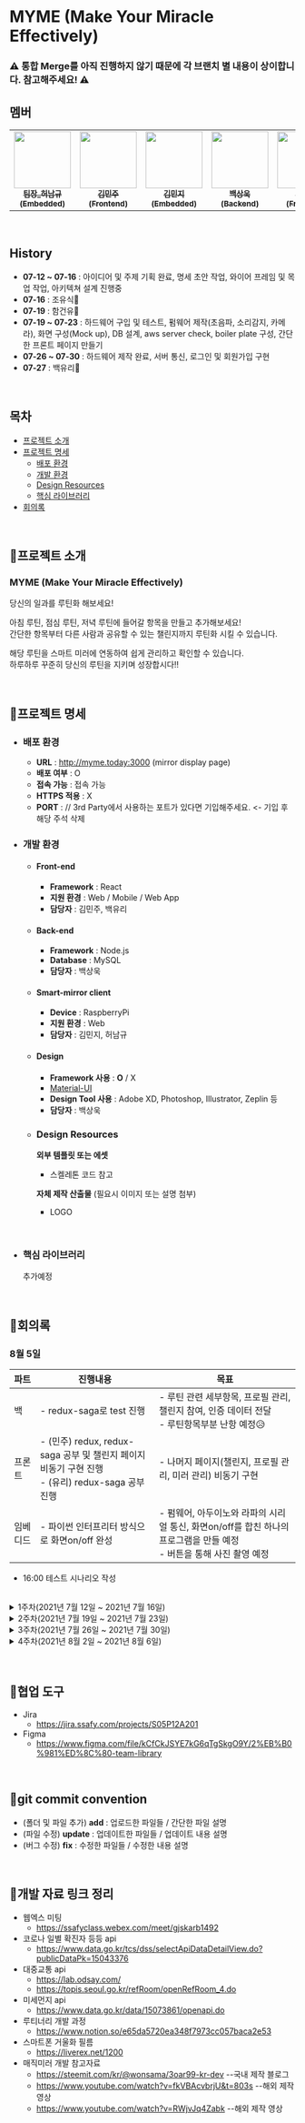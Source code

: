 # MYME (Make Your Miracle Effectively)

### ⚠️ 통합 Merge를 아직 진행하지 않기 때문에 각 브랜치 별 내용이 상이합니다. 참고해주세요! ⚠️

## 멤버

<table>
  <tr>
  <td align="center"><a href="https://lab.ssafy.com/gjskarb1492"><img src="https://secure.gravatar.com/avatar/a4c9fdf08da5e60991b7500f8d1eb3fd?s=800&d=identicon" width="100px;" alt=""/><br /><sub><b>팀장_허남규(Embedded)</b></sub></a><br /></td>
    <td align="center"><a href="https://lab.ssafy.com/minjoo0112"><img src="https://secure.gravatar.com/avatar/9bdc67a1ff49729909fada0f0f14a994?s=800&d=identicon" width="100px;" alt=""/><br /><sub><b>김민주(Frontend)</b></sub></a><br /></td>
  <td align="center"><a href="https://lab.ssafy.com/kimminji0527"><img src="https://secure.gravatar.com/avatar/412622f7088aed79d62bc18920419398?s=800&d=identicon" width="100px;" alt=""/><br /><sub><b>김민지(Embedded)</b></sub></a><br /></td>
   <td align="center"><a href="https://lab.ssafy.com/oogab"><img src="https://secure.gravatar.com/avatar/6e15cc29042fae604985a713eaab73d4?s=800&d=identicon" width="100px;" alt=""/><br /><sub><b>백상욱(Backend)</b></sub></a><br /></td>
    <td align="center"><a href="https://lab.ssafy.com/chsem145"><img src="https://secure.gravatar.com/avatar/1ab28e30db5ab260293838db47df9ce7?s=800&d=identicon" width="100px;" alt=""/><br /><sub><b>백유리(Frontend)</b></sub></a><br /></td>
  </tr>
</table>

<br/>

## History

- **07-12 ~ 07-16** : 아이디어 및 주제 기획 완료, 명세 초안 작업, 와이어 프레임 및 목업 작업, 아키텍쳐 설계 진행중
- **07-16** : 조유식🎉
- **07-19** : 함건유🎉
- **07-19 ~ 07-23** : 하드웨어 구입 및 테스트, 펌웨어 제작(초음파, 소리감지, 카메라), 화면 구성(Mock up), DB 설계, aws server check, boiler plate 구성, 간단한 프론트 페이지 만들기
- **07-26 ~ 07-30** : 하드웨어 제작 완료, 서버 통신, 로그인 및 회원가입 구현
- **07-27** : 백유리🙌

<br/>

## 목차

- [프로젝트 소개](#프로젝트-소개)
- [프로젝트 명세](#프로젝트-명세)
  - [배포 환경](#배포-환경)
  - [개발 환경](#개발-환경)
  - [Design Resources](#design-resources)
  - [핵심 라이브러리](#핵심-라이브러리)
- [회의록](#회의록)

<br/>

## 📌프로젝트 소개

### **MYME** (Make Your Miracle Effectively)

당신의 일과를 루틴화 해보세요!

아침 루틴, 점심 루틴, 저녁 루틴에 들어갈 항목을 만들고 추가해보세요! <br/>
간단한 항목부터 다른 사람과 공유할 수 있는 챌린지까지 루틴화 시킬 수 있습니다.<br/>

해당 루틴을 스마트 미러에 연동하여 쉽게 관리하고 확인할 수 있습니다.<br/>
하루하루 꾸준히 당신의 루틴을 지키며 성장합시다!!

<br>

## 📌프로젝트 명세

- ### 배포 환경

  - **URL** : http://myme.today:3000 (mirror display page)
  - **배포 여부** : O
  - **접속 가능** : 접속 가능
  - **HTTPS 적용** : X
  - **PORT** : // 3rd Party에서 사용하는 포트가 있다면 기입해주세요. <- 기입 후 해당 주석 삭제
    <br>

- ### 개발 환경

  - #### Front-end

    - **Framework** : React
    - **지원 환경** : Web / Mobile / Web App
    - **담당자** : 김민주, 백유리

  - #### Back-end

    - **Framework** : Node.js
    - **Database** : MySQL
    - **담당자** : 백상욱

  - #### Smart-mirror client

    - **Device** : RaspberryPi
    - **지원 환경** : Web
    - **담당자** : 김민지, 허남규

  - #### Design

    - **Framework 사용** : **O** / X
    - [Material-UI](https://material-ui.com/)
    - **Design Tool 사용** : Adobe XD, Photoshop, Illustrator, Zeplin 등
    - **담당자** : 백상욱

  - ### Design Resources

    **외부 템플릿 또는 에셋**

    - 스켈레톤 코드 참고

    **자체 제작 산출물** (필요시 이미지 또는 설명 첨부)

    - LOGO

<br>

- ### 핵심 라이브러리
  추가예정

<br/>

## 📌회의록

### 8월 5일

| 파트     | 진행내용                                                                                              | 목표                                                                                                                      |
| -------- | ----------------------------------------------------------------------------------------------------- | ------------------------------------------------------------------------------------------------------------------------- |
| 백       | - redux-saga로 test 진행                                                                              | - 루틴 관련 세부항목, 프로필 관리, 챌린지 참여, 인증 데이터 전달 <br/> - 루틴항목부분 난항 예정😥                         |
| 프론트   | - (민주) redux, redux-saga 공부 및 챌린지 페이지 비동기 구현 진행 <br/> - (유리) redux-saga 공부 진행 | - 나머지 페이지(챌린지, 프로필 관리, 미러 관리) 비동기 구현                                                               |
| 임베디드 | - 파이썬 인터프리터 방식으로 화면on/off 완성                                                          | - 펌웨어, 아두이노와 라파의 시리얼 통신, 화면on/off를 합친 하나의 프로그램을 만들 예정 <br/> - 버튼을 통해 사진 촬영 예정 |

- 16:00 테스트 시나리오 작성

<br/>
<details>
    <summary>1주차(2021년 7월 12일 ~ 2021년 7월 16일)</summary>

### 7월 12일

- **스마트 미러**로 진행

| 항목     | 내용                                                                                                 |
| -------- | ---------------------------------------------------------------------------------------------------- |
| 부제     | 미라클 위크                                                                                          |
| 형태     | 스마트 미러, 기능이 들어간 웹                                                                        |
| 타깃     | 개인, 특정한 팀                                                                                      |
| 주기능   | 미리 계획(일주일)=> 일주일 생활 기록=> 달성률확인                                                    |
| 보조기능 | - 추천(가이드), 기능을 모듈화 하고 조합( ex:열정 품은 타이머 )<br/> - 온습도 센서, 스피커(음악 재생) |

- 팀미팅 시간: **화요일, 목요일 10:30am**
- 스켈레톤 프로젝트 금요일까지
- 요구사항 명세사항 진행
- 팀원 각자 git과 jira에 과제 올리기

<br/>
<br/>

### 7월 13일

📢 **팀미팅** 내용
| who | 의견 |
| ------------- | ----------------------------------------------------------------------------------------------------------------------------------------------------------------------------------------------------------- |
| 컨설턴트님 | - (상욱)Q.하드웨어 쪽의 기능이 많아야 하는가? <br/> - A. 그렇진 않다, IOT가 디스플레이만 되어도 괜찮다. <br/> - 미라클 모닝은 이 제품을 산다면 그 기능을 쓰도록 강요하진 않도록 <br/> - 거울에 집중해서 개발 요망 |
| 이주상 코치님 | - 타겟을 확실히 잡고 무엇을 깊이 팔지에 대해 고민해라. <br/> - 어떤 타겟에게 어떤 서비스를 제공할건지 확실히 정해라. <br/> - 타겟은 웹으로 가면서도 거울을 생각해도 된다. |
| 신채원 코치님 | - 플래너의 핀트를 보다 명확히 하자. <br/> - 기본 기능을 확실히 하고 미라클모닝 같은 기능을 추가해라. |

- 거울을 어디에 놓을지에 대해 명확히 생각하자
- 일단 아이디어는 ok.

<br/>
<br/>

### 7월 14일

| 항목     | 내용                                                                                                                                                                              |
| -------- | --------------------------------------------------------------------------------------------------------------------------------------------------------------------------------- |
| 부제     | 미라클 위크                                                                                                                                                                       |
| 형태     | 스마트 미러, 플래너 기능이 들어간 매우 이쁜 웹                                                                                                                                    |
| 타깃     | 개인                                                                                                                                                                              |
| 주기능   | 날씨(미세먼지 강수확률), 시계, 1인 확진자 수, todo list, 교통정보(대중교통이나 네비게이션 기준 몇분 걸리나), <br/> 음악재생(유튜브 등), 주식, 가스밸브 확인, 식사 추천, 복장 추천 |
| 보조기능 | 미라클 모닝, 음성인식,스피커(음악 재생), 근접센서를 통한 aod, 아두이노 가스밸브                                                                                                   |

<br/>

📢 **팀미팅** 내용

| who           | 의견                                                                                                                                                                                              |
| ------------- | ------------------------------------------------------------------------------------------------------------------------------------------------------------------------------------------------- |
| 컨설턴트님    | - 명세서 틀 만들기 <br/> - 설명을 할 때 ~가 있고 ~가 있고 등등을 말하면 어정쩡함 => 정확히 무엇이다. 라고 말할 수 있어야 함<br/> - 구글 스마트 미러 검색, 참고해보기                              |
| 이주상 코치님 | - 깃이랑 지라 생성 해야함 <br/> - 지금 사람들이 자신이 어떻게 습관화 하는가에 대해서 관심이 많다. <br/> - 타겟을 확 찝어서 하는것도 좋다. <br/> - 설득이 중요. 지금 있는 시장을 근거로 설득해보길 |

<br/>

건유 - 미라클 모닝은 계획-진행-추천-습관개선-챌린지기능(공유가 핵심)
아이템을 추상화, 이미지화 하여 로고나 아이템명을 정하자 - 이것은 아이템에 대해 한마디로 설명하는 효과를 가져올수 있다.

모니터 - 액자 세로형이 좋다.

<br/>
<br/>

### 7월 15일

- **MYME**(Make Your Miracle Effectively)

📢 **팀미팅** 내용

| who           | 의견                                                                                                                                                                                                                                                                                                                                                                                                                                                |
| ------------- | --------------------------------------------------------------------------------------------------------------------------------------------------------------------------------------------------------------------------------------------------------------------------------------------------------------------------------------------------------------------------------------------------------------------------------------------------- |
| 컨설턴트님    | - 챌린지 기능은 공유가 좋다 <br/> - 웹용 서버와 IOT 관리 서버 두 개 있다. <br/> - 한 개의 웹페이지와 스마트 미러 이 둘의 인터페이스 생각해봐야한다. <br/> - 챌린지가 돌아가는 aws가 있고 db에서는 회원정보 챌린지 정보 커뮤니티, 챌린지는 웹에 등록<br/> - 날씨같은 기능은 어디서 관리? <br/> - 이 정보들이 어디에 있는가 <br/> - **두 개의 서버, 두 개의 db 존재** <br/> 이들이 어떤 데이터를 저장할 것이고 서로 어떻게 데이터 주고 받을건지 생각. |
| 이주상 코치님 | - 루티너리 어플 참고해보라. <br/> - 사람이 습관을 개선하는데 루틴이 중요                                                                                                                                                                                                                                                                                                                                                                            |

<br/>

### 7월 16일

sub-pjt1 발표, 평가 진행

<br/>

</details>

<details>
    <summary>2주차(2021년 7월 19일 ~ 2021년 7월 23일)</summary>

### 7월 19일

- 임베디드 : 허남규, 김민지<br/>
- frontend : 김민주<br/>
- backend : 백상욱<br/>
  <br/>

### 7월 20일

| 파트     | 진행내용                                                                                                | 목표                                    |
| -------- | ------------------------------------------------------------------------------------------------------- | --------------------------------------- |
| 백       | - 오늘부터 개발 시작 <br/> - 유저관련 api 만들예정 <br/> - 이게 빨리 끝나면 추후에 챌린지를 만들것이다. | 회원가입, 로그인 스프린트 작성(~토요일) |
| 프론트   | - 리엑트 공부 진행                                                                                      | - 주말까지 회원가입, 로그인 폼 구현     |
| 임베디드 | - 리눅스 환경 조성 <br/> - 하드웨어 설계 및 구매                                                        |                                         |

<br/>

📢 **팀미팅** 내용

상욱님 DB설계에 대한 질문

| who        | 의견                                                                                                                                                                                                                                                                                 |
| ---------- | ------------------------------------------------------------------------------------------------------------------------------------------------------------------------------------------------------------------------------------------------------------------------------------ |
| 컨설턴트님 | - 챌린지와 해빗의 차이는 무엇인가?<br/> - 이 차이에 대해 좀 더 깊게 생각할 것 <br/> - 받아오는 챌린지 DB가 없다<br/> - 미러를 버튼으로 동작시키는건 좀 아닌것같다! <br/> - 현재 DB는 유저 중심이고 더 큰 내용이 들어가야 한다(ex. 전체 챌린지, 전체 루틴) <br/> - 화면 정확하게 뽑자 |

<br/>

- 터치 1순위, 리모컨 차선
- 터치 플레임 가능!! 터치 플레임 구매, 플레임 틀 자체 주문제작 650, 400

<br/>
<br/>

### 7월 21일

| 파트     | 진행내용                                                                              |
| -------- | ------------------------------------------------------------------------------------- |
| 백       | - 설계 더 진행해야할 것 같다. <br/> - DB설계는 좀 더 보완한 후 컨설턴트님께 질문 예정 |
| 프론트   | - 백과 동일                                                                           |
| 임베디드 | - 펌웨어 쪽, 카메라 촬영, 가상 키보드 설치, 대기화면 설정                             |

<br/>
<br/>

### 7월 22일

| 파트     | 진행내용                                                                                             | 목표                                          |
| -------- | ---------------------------------------------------------------------------------------------------- | --------------------------------------------- |
| 백       | - DB설계, 로고제작, 비즈니스 로직                                                                    | - 독창성을 가져오는 기능 개발                 |
| 프론트   | - 화면 구성 거의 구성 완료<br/> - 리엑트 공부 진행                                                   | - 이번주 안에 회원가입, 로그인 구현           |
| 임베디드 | - 리눅스, 가상 키보드 설치, 초음파 센서를 통해 위치 인식, <br/> 고감도 소리 감지 센서 생각 외로 별로 | - 주말까지 터치센서를 제외한 플레임 완성 예정 |

- 추가사항
  - DB설계가 미흡한 것 같은데 잘 모르겠음.
  - 습관과 챌린지는 따로 구분하였음
    - 습관은 체크박스를 통해서, 챌린지는 인증하기 버튼을 통해서 체크 가능
    - 챌린지에 프로그래스 바 넣어서 진행률 확인
  - 거울에 카메라를 달자 -> 인증을 하는데 필요
  - 화면 잠그는 기능은 펌웨어와 터치 둘 다 넣어보기

<br/>

📢 **팀미팅** 내용

| who           | 의견                                                                                                                                                                                                                                                                                                                                                                                   |
| ------------- | -------------------------------------------------------------------------------------------------------------------------------------------------------------------------------------------------------------------------------------------------------------------------------------------------------------------------------------------------------------------------------------- |
| 컨설턴트님    | - 화면 잠그는 기능은 펌웨어와 터치 둘 다 넣어보세요<br/> - 챌린지에 커뮤니티 기능은 어떨까요? 이것만 해도 충분하긴 합니다<br/> - 메인 DB, 스마트 미러 DB 두개 필요하다. <br/> - 각 파트별로 책임을 가지고 깊게 해야한다. <br/> - 기능의 볼륨이 크기때문에 하나만 잡지 말고 안되면 돌리고 어려우면 빼라 <br/> - 컨벤션 맞추는 것도 생각해야 한다. <br/> - IoT장비에 대해서도 생각해야함 |
| 이주상 코치님 | - JIRA\_스프린트는 1주일 같은 개념이라 목적이 들어가면 꼬인다. <br/> - 스프린트 수정하면 될 것 같습니다. <br/> - 스토리 포인트에 대략 몇 시간 정도 예상될지 적으면 좋을 것 같다. <br/> - 민주님 프론트 혼자 진행하시면 디자인 어떻게 하실건가요? <br/> - 핵심기능 먼저 구현하고 나중에 쉬운 기능 하는거 추천.                                                                          |

<br/>
<br/>

### 7월 23일

| 파트     | 진행내용                                                                                                                                                    | 목표                                                          |
| -------- | ----------------------------------------------------------------------------------------------------------------------------------------------------------- | ------------------------------------------------------------- |
| 백       | - api보다는 AWS 서버 올리고 DB 제작 <br/> - 모바 엑스텀으로 접속 되는지 확인 <br/> - 연동법에 대한 공부 진행                                                | - 간단한 api 제작(회원가입, 로그인)                           |
| 프론트   | - 리엑트 공부 진행(강의 완강 예정) <br/> - 컴포넌트 설계(수정)                                                                                              | - 기능명세 작성                                               |
| 임베디드 | - 플레임 제작 브리핑 <br/> - 키보드 cli에서 동작 성공 <br/> - 라즈베리파이 카메라 모듈이 한계가 있어서 웹캠으로 사진 촬영<br/> => .jpg 파일로 저장되도록 함 | - 라즈베리파이 세로모드로 변경 <br/> - 디바이스 드라이버 공부 |

<br/>

</details>

<details>
    <summary>3주차(2021년 7월 26일 ~ 2021년 7월 30일)</summary>

### 7월 26일

| 파트     | 진행내용                                                                                                              | 목표                                             |
| -------- | --------------------------------------------------------------------------------------------------------------------- | ------------------------------------------------ |
| 백       | - 주말동안 api연결 실패<br/> - 개인 공부 진행                                                                         | - 서버 연결 완료 <br/> - 프론트랑 통신 진행      |
| 프론트   | - react 컴포넌트 설계 완료<br/> - 로그인 진행 중(스켈레톤 코드 기반)                                                  | - react 공부와 개발 병행<br/> - 백이랑 통신 진행 |
| 임베디드 | - 디바이스 드라이버 위주 공부 진행<br/> - 아두이노와 라즈베리파이 통신해서 아두이노 값을 라파에서 확인할 수 있도록 함 | - 하드웨어 제작 완성                             |

- 추가사항
  - 지라에 스프린트 새로 올려야 함!
  - 금요일 발표
    - 스마트 미러에 화면이 나와야할 것 같다.
    - 간단한 화면(레이아웃 정도라도) 보여주기. 명세 발표 예정.
    - 목요일 오전까지 진행된 내용 발표.

<br/>
<br/>

### 7월 27일

| 파트     | 진행내용                                                     | 목표               |
| -------- | ------------------------------------------------------------ | ------------------ |
| 백       | - 서버 통신 완료(간단한 로그인 구현) <br/>                   | 프론트랑 통신 진행 |
| 프론트   | - 컴포넌트 수정 중<br/> - 로그인, 회원가입 폼 구성 완료<br/> | 백이랑 통신 진행   |
| 임베디드 | - 플레임 제작 문제 발생하여 주문제작 진행                    | 하드웨어 제작      |

- 추가사항 : **유리님** 오신 날

<br/>
<br/>

### 7월 28일

| 파트         | 진행내용                                                                             | 목표                                                           |
| ------------ | ------------------------------------------------------------------------------------ | -------------------------------------------------------------- |
| 백           | - 모바비 설치 완료 <br/> - ec2 4개 생성<br/> - 서버 생성                             | - 피그마, 명세 작업 완료 예정<br/> - 로그인 기능 완료시키기!!! |
| 프론트(민주) | - 로그인, 회원가입, 루틴 페이지 기능 명세 작성완료<br/> - 컴포넌트 설계 수정 중<br/> | 메인 기능 페이지 먼저 개발 진행(챌린지 관련)                   |
| 프론트(유리) | - react 공부<br/> - 로그인, 회원가입 폼 구성 완료<br/>                               | 개발 진행 도전!                                                |
| 임베디드     | - 하드웨어 개발 완료<br/> - 센서 구매 예정                                           | 펌웨어 개발 먼저 진행                                          |

- 추가사항
  - 라즈베리파이 키고 **키오스크 모드** 확인해보기!
  - 금요일 발표때 하드웨어를 통해 간단한 화면 보여줄 예정. 목요일 점심까지 발표 준비
    <br/>
    <br/>

### 7월 29일

| 파트           | 진행내용                                                    | 목표                                |
| -------------- | ----------------------------------------------------------- | ----------------------------------- |
| 백             | - 회원가입, 로그인 완료<br/> - 명세 오늘 오후까지 완료 예정 | - 유저와 챌린지 API 개발            |
| 프론트(민주)   | - 발표용 미러 화면 구현<br/> - 챌린지 관련 UI 구현 시작     | - 챌린지 관련 UI 제작               |
| 프론트(유리)   | - 루틴 설정 페이지 UI 80% 진행                              | - 루틴 설정 페이지 UI 마무리<br/> - |
| 임베디드(남규) | - 하드웨어 동작 점검                                        | - 오후에 발표 자료 만들 예정        |
| 임베디드(민지) | - 센서 테스트                                               | - 웹 명세서 작성 예정               |

<br/>

📢 **팀미팅** 내용

| who           | 의견                                                                                                                                                                                                          |
| ------------- | ------------------------------------------------------------------------------------------------------------------------------------------------------------------------------------------------------------- |
| 컨설턴트님    | - (상욱)Q. ec2에 화면을 올리며 진행 중인데 올릴 때 타임아웃 발생합니다<br/> - A. back의 문제인지 front의 문제인지 모르기 때문에 깡통 프로젝트를 만들어서 올려봐라. <br/><br/> - 발표는 '잘하는' 사람이 하세요 |
| 신채원 코치님 | - IOT팀은 발표할 때 직접 시연을 하기 때문에 시뮬레이션을 많이 해보고 연습해보는것 추천                                                                                                                        |

<br/>
<br/>

### 7월 30일

**SUB-PJT2 발표**
| 파트 | 진행내용 |
| -------- | ---------------------------------------------------------------------------------------------------- |
| 전체 | - 깃, 지라 정리 |
| 발표자(남규) | - 발표 시뮬레이션<br/> - 하드웨어 점검 |

<br/>

</details>

<details>
    <summary>4주차(2021년 8월 2일 ~ 2021년 8월 6일)</summary>

### 8월 2일

| 파트     | 진행내용                   | 목표                                                                                     |
| -------- | -------------------------- | ---------------------------------------------------------------------------------------- |
| 백       | - Next.js로 API테스트 진행 | - 챌린지 API 먼저 진행 <br/> - 프론트랑 상의                                             |
| 프론트   | - 챌린지 페이지 UI 구현    | - (메인, 프로필, 미러관리, 미러)화면 중 우선순위 정해서 개발 진행                        |
| 임베디드 | - 센서 도착~!              | - 펌웨어 제작 완료 <br/> - 디바이스 드라이버 못하면 라파에서 자체적으로 펌웨어 진행 예정 |

- Redux 사용
- Next.js 상의 후 사용여부 결정

<br/>
<br/>

### 8월 3일

| 파트     | 진행내용                                                                                            | 목표                                                                                                                                        |
| -------- | --------------------------------------------------------------------------------------------------- | ------------------------------------------------------------------------------------------------------------------------------------------- |
| 백       | - api 제작 중 <br/> -swagger로 만들고 확인 반복 중                                                  | - 원시 api 완성                                                                                                                             |
| 프론트   | - 웹 화면 UI 구현 완료<br/> - 유리, 민주 1차 MERGE<br/>                                             | - Redux, 데이터 요청 확인(dummy파일 만들어서) <br/> - 컨설턴트님 피드백 내용 수정<br/>                                                      |
| 임베디드 | - 펌웨어 최종 개발 완성<br/> - 초음파, 소리센서 사용<br/> - 초음파 센서 설치 위치 잘 조정해야할 듯. | - 디바이스 드라이버 제작 <br/> - 디바이스 드라이버와 아두이노 연동해서 데이터 주고받는거 확인<br/> - 펌웨어는 아두이노, os 및 라즈베리 파이 |

- 라즈베리파이에다가 시스템을 건드려보기(명령어로 화면 끄고 키기)
- **8월 6일(금) SUB-PJT3 발표**
  - 테스트 시나리오 작성
- 이번주 안으로 웹 마무리 도전해봅시다~!

<br/>

📢 **팀미팅** 내용
| who | 의견 |
| ------------- | ----------------------------------------------------------------------------------------------------------------------------------------------------------------------------------------------------------- |
| 컨설턴트님 | [챌린지] <br/> - 챌린지에 검색 기능 <br/> - 챌린지 중도참여 어떻게?(=>못하게 하자) <br/> - 챌린지는 특이한 게시판 느낌, 잘 살려보라 <br/><br/> [챌린지 생성 페이지] <br/> - 챌린지 작성에 태그 없음 (=>생성페이지에서 질문 수정하면 될듯) <br/> - 챌린지 시작, 끝 날짜 캘린더로 직접 지정하게 해라 -> 자동으로 일수 계산 <br/> - 항목 한 개 클릭 시 라디오 박스, 여러개 클릭 시 체크박스 사용 <br/> - 얼마나 자주 질문에 대한 선택지 좀 더 다듬을 것 <br/><br/> [스마트 미러] <br/> - 상단에 날씨 고정할 것인지?(=>날짜, 날씨는 고정 예정) <br/> - 루틴, 챌린지가 없는 경우 화면에 어떻게 표시?(=>글자도 안뜨게끔) <br/> - 달력의 기능/효과?(=>달력으로 일정 관리, 구글캘린더 연동 예정) <br/> - 회원가입 시 스마트 미러는 어떻게 등록하는가?(=>로그인하면 됨. 완전 개인을 타겟으로 굳히자.)|
| 이은택 코치님 | - 저번주 발표에서 시연이 매끄러웠다. <br/> - 하지만 스마트 미러의 화면이 명확하게 보이지는 않았다. <br/> - IoT뿐만 아니라 웹에 대해서도 많은 시간을 할애하자. |

<br/>
<br/>

### 8월 4일

| 파트     | 진행내용                                                                                                                                                                                  | 목표                                    |
| -------- | ----------------------------------------------------------------------------------------------------------------------------------------------------------------------------------------- | --------------------------------------- |
| 백       | - 남은 api는 front와 같이 진행 예정<br/> - domain 따놔서 aws에 고정시키면 됨. url 두개 나올 예정                                                                                          | - 추후협의                              |
| 프론트   | - 8/3 컨설턴트님 피드백 해결<br/> - 루틴 생성 비동기 구현 <br/> - 챌린지 페이지 비동기 구현 시작                                                                                          | - 챌린지 페이지 비동기 구현 <br/>       |
| 임베디드 | - 인터프리터 방식으로 디버그 완료<br/> - 컴파일하는 방식으로 한번 더 확인 예정<br/> - 통신 완료<br/> - 화면 on/off 진행 예정<br/> - 내일 컴파일 방식으로 on/off 코드 구현해서 테스트 예정 | - 이번주에 박수로 화면 on/off 진행 예정 |

- 테스트 시나리오 목요일 작성 예정
- 금요일 발표(약 3분) 남규님 준비 예정
- 스마트미러에서 '인증하기' -> 사진 찍기는 불가능할 것 같고, 버튼 추가하거나 다른 방법으로 사진 촬영 후 라즈베리 파이에 저장하고, 그 파일에서 서버에 올리는걸로
- redux-saga 사용!!
- Next.js 사용 안함

<br/>
<br/>

### 8월 5일

<br/>
<br/>

### 8월 6일

<br/>
<br/>

</details>

<br/>
<br/>

## 📌협업 도구

- Jira
  - https://jira.ssafy.com/projects/S05P12A201
- Figma
  - https://www.figma.com/file/kCfCkJSYE7kG6qTgSkgO9Y/2%EB%B0%981%ED%8C%80-team-library

<br>

## 📌git commit convention

- (폴더 및 파일 추가) **add** : 업로드한 파일들 / 간단한 파일 설명
- (파일 수정) **update** : 업데이트한 파일들 / 업데이트 내용 설명
- (버그 수정) **fix** : 수정한 파일들 / 수정한 내용 설명

<br>

## 📌개발 자료 링크 정리

- 웹엑스 미팅
  - https://ssafyclass.webex.com/meet/gjskarb1492
- 코로나 일별 확진자 등등 api
  - https://www.data.go.kr/tcs/dss/selectApiDataDetailView.do?publicDataPk=15043376
- 대중교통 api
  - https://lab.odsay.com/
  - https://topis.seoul.go.kr/refRoom/openRefRoom_4.do
- 미세먼지 api
  - https://www.data.go.kr/data/15073861/openapi.do
- 루티너리 개발 과정
  - https://www.notion.so/e65da5720ea348f7973cc057baca2e53
- 스마트폰 거울화 필름
  - https://liverex.net/1200
- 매직미러 개발 참고자료
  - https://steemit.com/kr/@wonsama/3oar99-kr-dev --국내 제작 블로그
  - https://www.youtube.com/watch?v=fkVBAcvbrjU&t=803s --해외 제작 영상
  - https://www.youtube.com/watch?v=RWjvJq4Zabk --해외 제작 영상
